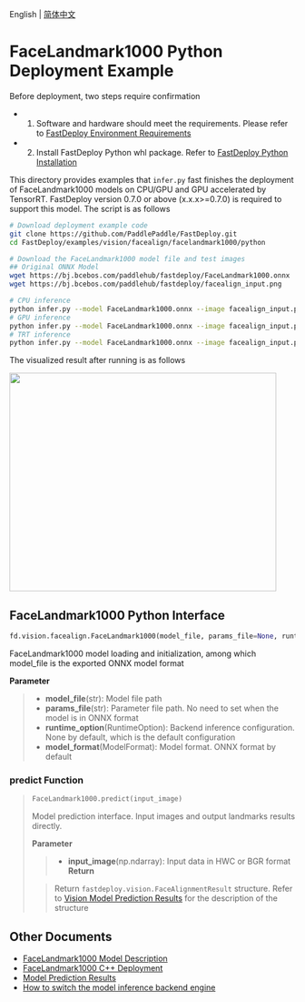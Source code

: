 English | [简体中文](README_CN.md)
# FaceLandmark1000 Python Deployment Example

Before deployment, two steps require confirmation

- 1. Software and hardware should meet the requirements. Please refer to [FastDeploy  Environment Requirements](../../../../../docs/cn/build_and_install/download_prebuilt_libraries.md)  
- 2. Install FastDeploy Python whl package. Refer to [FastDeploy Python Installation](../../../../../docs/cn/build_and_install/download_prebuilt_libraries.md)

This directory provides examples that `infer.py` fast finishes the deployment of FaceLandmark1000 models on CPU/GPU and GPU accelerated by TensorRT. FastDeploy version 0.7.0 or above (x.x.x>=0.7.0) is required to support this model. The script is as follows

```bash
# Download deployment example code 
git clone https://github.com/PaddlePaddle/FastDeploy.git
cd FastDeploy/examples/vision/facealign/facelandmark1000/python

# Download the FaceLandmark1000 model file and test images 
## Original ONNX Model
wget https://bj.bcebos.com/paddlehub/fastdeploy/FaceLandmark1000.onnx
wget https://bj.bcebos.com/paddlehub/fastdeploy/facealign_input.png

# CPU inference
python infer.py --model FaceLandmark1000.onnx --image facealign_input.png --device cpu
# GPU inference
python infer.py --model FaceLandmark1000.onnx --image facealign_input.png --device gpu
# TRT inference
python infer.py --model FaceLandmark1000.onnx --image facealign_input.png --device gpu --backend trt
```

The visualized result after running is as follows

<div width="500">
<img width="470" height="384" float="left" src="https://user-images.githubusercontent.com/67993288/200761309-90c096e2-c2f3-4140-8012-32ed84e5f389.jpg">
</div>

## FaceLandmark1000 Python Interface 

```python
fd.vision.facealign.FaceLandmark1000(model_file, params_file=None, runtime_option=None, model_format=ModelFormat.ONNX)
```

FaceLandmark1000 model loading and initialization, among which model_file is the exported ONNX model format

**Parameter**

> * **model_file**(str): Model file path 
> * **params_file**(str): Parameter file path. No need to set when the model is in ONNX format
> * **runtime_option**(RuntimeOption): Backend inference configuration. None by default, which is the default configuration
> * **model_format**(ModelFormat): Model format. ONNX format by default

### predict Function

> ```python
> FaceLandmark1000.predict(input_image)
> ```
>
> Model prediction interface. Input images and output landmarks results directly.
>
> **Parameter**
>
> > * **input_image**(np.ndarray): Input data in HWC or BGR format
> **Return**
>
> > Return `fastdeploy.vision.FaceAlignmentResult` structure. Refer to [Vision Model Prediction Results](../../../../../docs/api/vision_results/) for the description of the structure


## Other Documents

- [FaceLandmark1000 Model Description](..)
- [FaceLandmark1000 C++ Deployment](../cpp)
- [Model Prediction Results](../../../../../docs/api/vision_results/)
- [How to switch the model inference backend engine](../../../../../docs/cn/faq/how_to_change_backend.md)
